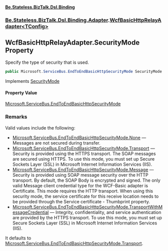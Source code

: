 #### [Be.Stateless.BizTalk.Dsl.Binding](README.md 'README')
### [Be.Stateless.BizTalk.Dsl.Binding.Adapter](Be.Stateless.BizTalk.Dsl.Binding.Adapter.md 'Be.Stateless.BizTalk.Dsl.Binding.Adapter').[WcfBasicHttpRelayAdapter&lt;TConfig&gt;](WcfBasicHttpRelayAdapter_TConfig_.md 'Be.Stateless.BizTalk.Dsl.Binding.Adapter.WcfBasicHttpRelayAdapter<TConfig>')

## WcfBasicHttpRelayAdapter<TConfig>.SecurityMode Property

Specify the type of security that is used.

```csharp
public Microsoft.ServiceBus.EndToEndBasicHttpSecurityMode SecurityMode { get; set; }
```

Implements [SecurityMode](IAdapterConfigSecurityMode_T_.SecurityMode.md 'Be.Stateless.BizTalk.Dsl.Binding.Adapter.IAdapterConfigSecurityMode<T>.SecurityMode')

#### Property Value
[Microsoft.ServiceBus.EndToEndBasicHttpSecurityMode](https://docs.microsoft.com/en-us/dotnet/api/Microsoft.ServiceBus.EndToEndBasicHttpSecurityMode 'Microsoft.ServiceBus.EndToEndBasicHttpSecurityMode')

### Remarks

Valid values include the following:
- [Microsoft.ServiceBus.EndToEndBasicHttpSecurityMode.None](https://docs.microsoft.com/en-us/dotnet/api/Microsoft.ServiceBus.EndToEndBasicHttpSecurityMode.None 'Microsoft.ServiceBus.EndToEndBasicHttpSecurityMode.None') — Messages are not secured during transfer.
- [Microsoft.ServiceBus.EndToEndBasicHttpSecurityMode.Transport](https://docs.microsoft.com/en-us/dotnet/api/Microsoft.ServiceBus.EndToEndBasicHttpSecurityMode.Transport 'Microsoft.ServiceBus.EndToEndBasicHttpSecurityMode.Transport') — Security is provided using the HTTPS transport. The SOAP messages are secured using HTTPS. To use this mode, you must
  set up Secure Sockets Layer (SSL) in Microsoft Internet Information Services (IIS).
- [Microsoft.ServiceBus.EndToEndBasicHttpSecurityMode.Message](https://docs.microsoft.com/en-us/dotnet/api/Microsoft.ServiceBus.EndToEndBasicHttpSecurityMode.Message 'Microsoft.ServiceBus.EndToEndBasicHttpSecurityMode.Message') — Security is provided using SOAP message security over the HTTP transport. By default, the SOAP Body is encrypted and
  signed. The only valid Message client credential type for the WCF-Basic adapter is Certificate. This mode requires
  the HTTP transport. When using this security mode, the service certificate for this receive location needs to be
  provided through the Service certificate - Thumbprint property.
- [Microsoft.ServiceBus.EndToEndBasicHttpSecurityMode.TransportWithMessageCredential](https://docs.microsoft.com/en-us/dotnet/api/Microsoft.ServiceBus.EndToEndBasicHttpSecurityMode.TransportWithMessageCredential 'Microsoft.ServiceBus.EndToEndBasicHttpSecurityMode.TransportWithMessageCredential') — Integrity, confidentiality, and service authentication are provided by the HTTPS transport. To use this mode, you
  must set up Secure Sockets Layer (SSL) in Microsoft Internet Information Services (IIS).

It defaults to [Microsoft.ServiceBus.EndToEndBasicHttpSecurityMode.Transport](https://docs.microsoft.com/en-us/dotnet/api/Microsoft.ServiceBus.EndToEndBasicHttpSecurityMode.Transport 'Microsoft.ServiceBus.EndToEndBasicHttpSecurityMode.Transport').